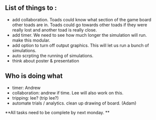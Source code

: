 
## List of things to :
- add collaboration. Toads could know what section of the game board other toads are in. Toads could go towards other toads if they were really lost and another toad is really close.
- add timer. We need to see how much longer the simulation will run. make this modular.
- add option to turn off output graphics. This will let us run a bunch of simulations.
- auto scrpting the running of simulations.
- think about poster & presentation

## Who is doing what
- timer: Andrew
- collaboration: andrew if time. Lee will also work on this.
- tripping: lee? (trip lee?)
- automate trials / analytics. clean up drawing of board. (Adam)

**All tasks need to be complete by next monday. **

